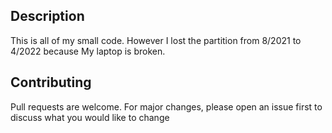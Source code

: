 ## Description
This is all of my small code. However I lost the partition from 8/2021 to 4/2022 because My laptop is broken.
## Contributing
Pull requests are welcome. For major changes, please open an issue first to discuss what you would like to change
